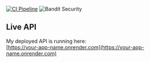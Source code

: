 [![CI Pipeline](https://github.com/Kavyashreem1/devsecops-sample-app/actions/workflows/ci.yml/badge.svg)](https://github.com/Kavyashreem1/devsecops-sample-app/actions/workflows/ci.yml) ![Bandit Security](https://img.shields.io/badge/security-Bandit-green)

##  Live API
My deployed API is running here:  
[https://your-app-name.onrender.com](https://your-app-name.onrender.com)
